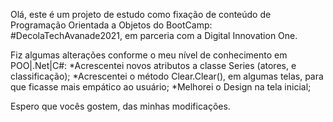 Olá, este é um projeto de estudo como fixação de conteúdo 
de Programação Orientada a Objetos do BootCamp: #DecolaTechAvanade2021,
em parceria com a Digital Innovation One. 

Fiz algumas alterações conforme o meu nível de conhecimento em POO|.Net|C#:
*Acrescentei novos atributos a classe Series (atores, e classificação); 
*Acrescentei o método Clear.Clear(), em algumas telas, para que ficasse mais empático ao usuário;
*Melhorei o Design na tela inicial;

Espero que vocês gostem, das minhas modificações. 
